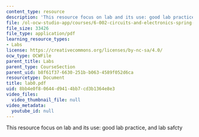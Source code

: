 ```yaml
---
content_type: resource
description: 'This resource focus on lab and its use: good lab practice, and lab safcty'
file: /ol-ocw-studio-app/courses/6-002-circuits-and-electronics-spring-2007/8bb4e0f80644d9414bb7cd3b1364e8e3_lab0.pdf
file_size: 33426
file_type: application/pdf
learning_resource_types:
- Labs
license: https://creativecommons.org/licenses/by-nc-sa/4.0/
ocw_type: OCWFile
parent_title: Labs
parent_type: CourseSection
parent_uid: b8f61f37-6630-251b-b063-4589f052d6ca
resourcetype: Document
title: lab0.pdf
uid: 8bb4e0f8-0644-d941-4bb7-cd3b1364e8e3
video_files:
  video_thumbnail_file: null
video_metadata:
  youtube_id: null
---
```

This resource focus on lab and its use: good lab practice, and lab safcty